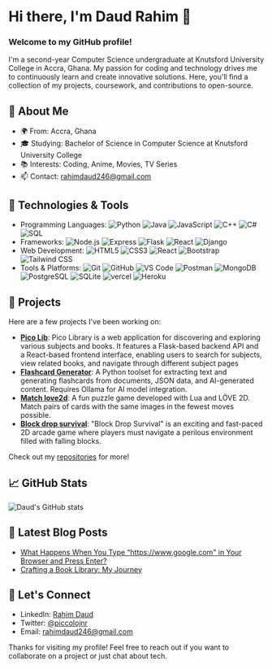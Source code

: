 # Hi there, I'm Daud Rahim 👋

### Welcome to my GitHub profile!

I'm a second-year Computer Science undergraduate at Knutsford University College in Accra, Ghana. My passion for coding and technology drives me to continuously learn and create innovative solutions. Here, you'll find a collection of my projects, coursework, and contributions to open-source.

## 🚀 About Me

- 🌍 From: Accra, Ghana
- 🎓 Studying: Bachelor of Science in Computer Science at Knutsford University College
- 📚 Interests: Coding, Anime, Movies, TV Series
- 📫 Contact: rahimdaud246@gmail.com

## 🔧 Technologies & Tools

- Programming Languages: ![Python](https://img.shields.io/badge/Python-3776AB?style=flat&logo=python&logoColor=white) ![Java](https://img.shields.io/badge/Java-007396?style=flat&logo=java&logoColor=white) ![JavaScript](https://img.shields.io/badge/JavaScript-F7DF1E?style=flat&logo=javascript&logoColor=black) ![C++](https://img.shields.io/badge/C++-00599C?style=flat&logo=c%2B%2B&logoColor=white) ![C#](https://img.shields.io/badge/C%23-239120?style=flat&logo=c-sharp&logoColor=white) ![SQL](https://img.shields.io/badge/SQL-4479A1?style=flat&logo=postgresql&logoColor=white)
- Frameworks: ![Node.js](https://img.shields.io/badge/Node.js-339933?style=flat&logo=node.js&logoColor=white) ![Express](https://img.shields.io/badge/Express-000000?style=flat&logo=express&logoColor=white) ![Flask](https://img.shields.io/badge/Flask-000000?style=flat&logo=flask&logoColor=white) ![React](https://img.shields.io/badge/React-61DAFB?style=flat&logo=react&logoColor=black) ![Django](https://img.shields.io/badge/Django-092E20?style=flat&logo=django&logoColor=white)
- Web Development: ![HTML5](https://img.shields.io/badge/HTML5-E34F26?style=flat&logo=html5&logoColor=white) ![CSS3](https://img.shields.io/badge/CSS3-1572B6?style=flat&logo=css3&logoColor=white) ![React](https://img.shields.io/badge/React-61DAFB?style=flat&logo=react&logoColor=black) ![Bootstrap](https://img.shields.io/badge/Bootstrap-563D7C?style=flat&logo=bootstrap&logoColor=white) ![Tailwind CSS](https://img.shields.io/badge/Tailwind_CSS-38B2AC?style=flat&logo=tailwind-css&logoColor=white)
- Tools & Platforms: ![Git](https://img.shields.io/badge/Git-F05032?style=flat&logo=git&logoColor=white) ![GitHub](https://img.shields.io/badge/GitHub-181717?style=flat&logo=github&logoColor=white) ![VS Code](https://img.shields.io/badge/VS%20Code-0078D4?style=flat&logo=visual-studio-code&logoColor=white) ![Postman](https://img.shields.io/badge/Postman-FF6C37?style=flat&logo=postman&logoColor=white) ![MongoDB](https://img.shields.io/badge/MongoDB-47A248?style=flat&logo=mongodb&logoColor=white) ![PostgreSQL](https://img.shields.io/badge/PostgreSQL-336791?style=flat&logo=postgresql&logoColor=white) ![SQLite](https://img.shields.io/badge/SQLite-003B57?style=flat&logo=sqlite&logoColor=white) ![vercel](https://img.shields.io/badge/Vercel-000000?style=flat&logo=vercel&logoColor=white) ![Heroku](https://img.shields.io/badge/Heroku-430098?style=flat&logo=heroku&logoColor=white)

## 📂 Projects

Here are a few projects I've been working on:

- **[Pico Lib](https://github.com/piccolojnr/pico-lib.git)**: Pico Library is a web application for discovering and exploring various subjects and books. It features a Flask-based backend API and a React-based frontend interface, enabling users to search for subjects, view related books, and navigate through different subject pages
- **[Flashcard Generator](https://github.com/piccolojnr/flashcard_generator.git)**: A Python toolset for extracting text and generating flashcards from documents, JSON data, and AI-generated content. Requires Ollama for AI model integration.
- **[Match love2d](https://github.com/piccolojnr/match_love2d.git)**: A fun puzzle game developed with Lua and LÖVE 2D. Match pairs of cards with the same images in the fewest moves possible.
- **[Block drop survival](https://github.com/piccolojnr/block-drop-survival.git)**: "Block Drop Survival" is an exciting and fast-paced 2D arcade game where players must navigate a perilous environment filled with falling blocks.

Check out my [repositories](https://github.com/piccolojnr?tab=repositories) for more!

## 📈 GitHub Stats

![Daud's GitHub stats](https://github-readme-stats.vercel.app/api?username=piccolojnr&show_icons=true&theme=radical)

## 📝 Latest Blog Posts

<!-- BLOG-POST-LIST:START -->

- [What Happens When You Type “https://www.google.com" in Your Browser and Press Enter?](https://medium.com/@rahimdaud246/what-happens-when-you-type-https-www-google-com-in-your-browser-and-press-enter-eb7b83076965)
- [Crafting a Book Library: My Journey](https://medium.com/@rahimdaud246/crafting-a-book-library-my-journey-dd3e02a82713)
<!-- BLOG-POST-LIST:END -->

## 🤝 Let's Connect

- LinkedIn: [Rahim Daud](https://www.linkedin.com/in/rahim-daud-piccolo)
- Twitter: [@piccolojnr](https://x.com/piccolojnr)
- Email: rahimdaud246@gmail.com

Thanks for visiting my profile! Feel free to reach out if you want to collaborate on a project or just chat about tech.
